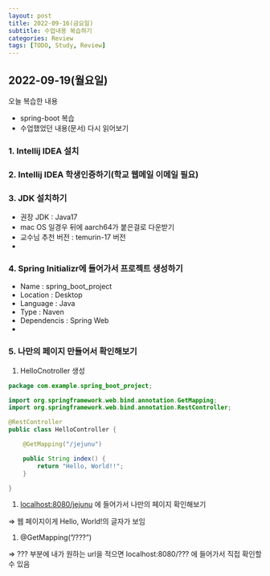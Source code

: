 ```yaml
---
layout: post
title: 2022-09-16(금요일)
subtitle: 수업내용 복습하기
categories: Review
tags: [TODO, Study, Review]
---
```


## 2022-09-19(월요일)

오늘 복습한 내용 

- spring-boot 복습
- 수업했었던 내용(문서) 다시 읽어보기

### 1. Intellij IDEA 설치

### 2. Intellij IDEA 학생인증하기(학교 웹메일 이메일 필요)

### 3. JDK 설치하기

- 권장 JDK : Java17
- mac OS 일경우 뒤에 aarch64가 붙은걸로 다운받기
- 교수님 추천 버전 : temurin-17 버전
- 

### 4. Spring Initializr에 들어가서 프로젝트 생성하기

- Name : spring_boot_project
- Location : Desktop
- Language : Java
- Type : Naven
- Dependencis : Spring Web
- 

### 5. 나만의 페이지 만들어서 확인해보기

1. HelloCnotroller 생성

```java
package com.example.spring_boot_project;

import org.springframework.web.bind.annotation.GetMapping;
import org.springframework.web.bind.annotation.RestController;

@RestController
public class HelloController {

    @GetMapping("/jejunu")

    public String index() {
        return "Hello, World!!";
    }

}
```

1. [localhost:8080/jejunu](http://localhost:8080/jejunu) 에 들어가서 나만의 페이지 확인해보기

⇒ 웹 페이지이게 Hello, World!의 글자가 보임

1. @GetMapping(”/???”)

⇒ ??? 부분에 내가 원하는 url을 적으면 localhost:8080/??? 에 들어가서 직접 확인할 수 있음